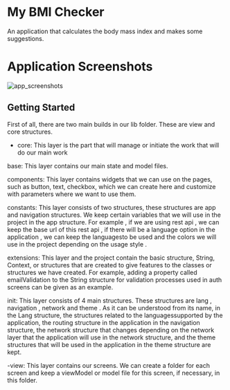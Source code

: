 # My BMI Checker

An application that calculates the body mass index and makes some suggestions.

# Application Screenshots

![app_screenshots](https://user-images.githubusercontent.com/105479937/207308161-62731a7a-95ca-4cf5-9415-0b9885ea3f7c.png)

## Getting Started

First of all, there are two main builds in our lib folder. These are view and core structures.

- core: This layer is the part that will manage or initiate the work that will do our main work

base: This layer contains our main state and model files.

components: This layer contains widgets that we can use on the pages, such as button, text, checkbox, which we can create here and customize with parameters where we want to use them.

constants: This layer consists of two structures, these structures are app and navigation structures. We keep certain variables that we will use in the project in the app structure. For example , if we are using rest api , we can keep the base url of this rest api , if there will be a language option in the application , we can keep the languages ​​to be used and the colors we will use in the project depending on the usage style .

extensions: This layer and the project contain the basic structure, String, Context, or structures that are created to give features to the classes or structures we have created. For example, adding a property called emailValidation to the String structure for validation processes used in auth screens can be given as an example.

init: This layer consists of 4 main structures. These structures are lang , navigation , network and theme . As it can be understood from its name, in the Lang structure, the structures related to the languages ​​supported by the application, the routing structure in the application in the navigation structure, the network structure that changes depending on the network layer that the application will use in the network structure, and the theme structures that will be used in the application in the theme structure are kept.

-view: This layer contains our screens. We can create a folder for each screen and keep a viewModel or model file for this screen, if necessary, in this folder.

